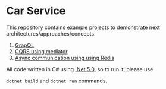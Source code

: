# Car Service
This repository contains example projects to demonstrate next architectures/approaches/concepts:
1. [GrapQL](https://github.com/graphql-dotnet/examples)
2. [CQRS using mediator](https://github.com/jbogard/MediatR)
3. [Async communication using using Redis](https://redis.io/)

All code written in C# using [.Net 5.0](https://dotnet.microsoft.com/download), so to run it, please use

```dotnet build``` and ```dotnet run``` commands.
